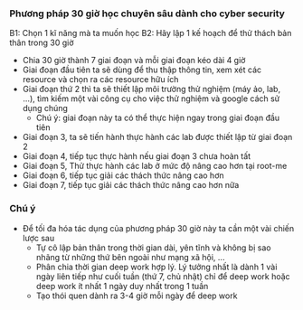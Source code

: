 ### Phương pháp 30 giờ học chuyên sâu dành cho cyber security
B1: Chọn 1 kĩ năng mà ta muốn học
B2: Hãy lập 1 kế hoạch để thử thách bản thân trong 30 giờ
- Chia 30 giờ thành 7 giai đoạn và mỗi giai đoạn kéo dài 4 giờ
- Giai đoạn đầu tiên ta sẽ dùng để thu thập thông tin, xem xét các resource và chọn ra các resource hữu ích
- Giai đoạn thứ 2 thì ta sẽ thiết lập môi trường thử nghiệm (máy ảo, lab, ...), tìm kiếm một vài công cụ cho việc thử nghiệm và google cách sử dụng chúng
	- Chú ý: giai đoạn này ta có thể thực hiện ngay trong giai đoạn đầu tiên
- Giai đoạn 3, ta sẽ tiến hành thực hành các lab được thiết lập từ giai đoạn 2
- Giai đoạn 4, tiếp tục thực hành nếu giai đoạn 3 chưa hoàn tất
- Giai đoạn 5, Thử thực hành các lab ở mức độ nâng cao hơn tại root-me
- Giai đoạn 6, tiếp tục giải các thách thức nâng cao hơn
- Giai đoạn 7, tiếp tục giải các thách thức nâng cao hơn nữa 
### Chú ý
- Để tối đa hóa tác dụng của phương pháp 30 giờ này ta cần một vài chiến lược sau
	- Tự cô lập bản thân trong thời gian dài, yên tĩnh và không bị sao nhãng từ những thứ bên ngoài như mạng xã hội, ...
	- Phân chia thời gian deep work hợp lý. Lý tưởng nhất là dành 1 vài ngày liên tiếp như cuối tuần (thứ 7, chủ nhật) chỉ để deep work hoặc deep work ít nhất 1 ngày duy nhất trong 1 tuần
	- Tạo thói quen dành ra 3-4 giờ mỗi ngày để deep work
